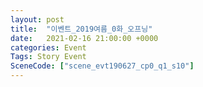 ```yaml
---
layout: post
title:  "이벤트_2019여름_0화_오프닝"
date:   2021-02-16 21:00:00 +0000
categories: Event
Tags: Story Event
SceneCode: ["scene_evt190627_cp0_q1_s10"]
---
```

